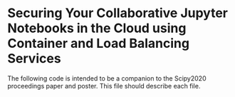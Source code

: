 # Securing Your Collaborative Jupyter Notebooks in the Cloud using Container and Load Balancing Services

The following code is intended to be a companion to the Scipy2020 proceedings paper and poster. This file should describe each file.
